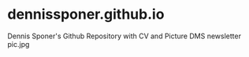 # dennissponer.github.io
Dennis Sponer's Github Repository with CV and Picture 
DMS newsletter pic.jpg
